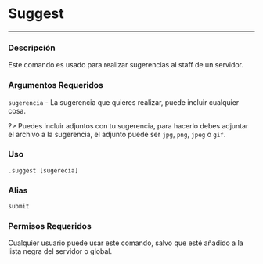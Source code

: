 # Suggest
---
### Descripción
Este comando es usado para realizar sugerencias al staff de un servidor.
### Argumentos Requeridos
`sugerencia` - La sugerencia que quieres realizar, puede incluir cualquier cosa.

?> Puedes incluir adjuntos con tu sugerencia, para hacerlo debes adjuntar el archivo a la sugerencia, el adjunto puede ser `jpg`, `png`, `jpeg` o `gif`.
### Uso
```
.suggest [sugerecia]
```
### Alias
`submit`
### Permisos Requeridos
Cualquier usuario puede usar este comando, salvo que esté añadido a la lista negra del servidor o global.
